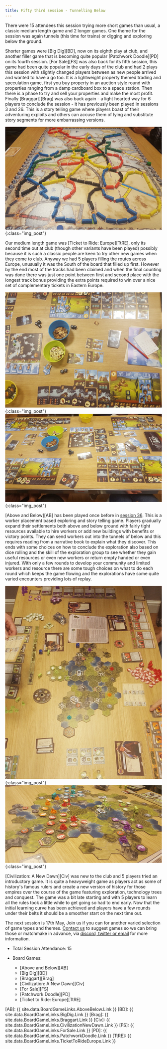 ```yaml
---
title: Fifty third session - Tunnelling Below
---
```


There were 15 attendees this session trying more short games than usual, a classic medium length game and 2 longer games. One theme for the session was again tunnels (this time for trains) or digging and exploring below the ground.

Shorter games were [Big Dig][BD], now on its eighth play at club, and another filler game that is becoming quite popular [Patchwork Doodle][PD] on its fourth session. [For Sale][FS] was also back for its fifth session, this game had been quite popular in the early days of the club and had 2 plays this session with slightly changed players between as new people arrived and wanted to have a go too. It is a lightweight property themed trading and speculation game, first you buy property in an auction style round with properties ranging from a damp cardboard box to a space station. Then there is a phase to try and sell your properties and make the most profit. Finally [Braggart][Brag] was also back again - a light hearted way for 6 players to conclude the session - it has previously been played in sessions 3 and 26. This is a story telling game where players boast of their adventuring exploits and others can accuse them of lying and substitute story segments for more embarrassing versions.

![Ticket to Ride: Europe](/images/posts/2023_05_03/TicketToRide01.jpg "Ticket to Ride: Europe"){:class="img_post"}

Our medium length game was [Ticket to Ride: Europe][TtRE], only its second time out at club (though other variants have been played) possibly because it is such a classic people are keen to try other new games when they come to club. Anyway we had 5 players filling the routes across Europe, unusually it was the South of the board that filled up first. However by the end most of the tracks had been claimed and when the final counting was done there was just one point between first and second place with the longest track bonus providing the extra points required to win over a nice set of complementary tickets in Eastern Europe.

![Above and Below](/images/posts/2023_05_03/AboveAndBelow01.jpg "Above and Below"){:class="img_post"}
![Above and Below](/images/posts/2023_05_03/AboveAndBelow02.jpg "Above and Below"){:class="img_post"}

[Above and Below][AB] has been played once before in [session 36][36]. This is a worker placement based exploring and story telling game. Players gradually expand their settlements both above and below ground with fairly tight resources available to hire workers or add new buildings with benefits or victory points. They can send workers out into the tunnels of below and this requires reading from a narrative book to explain what they discover. This ends with some choices on how to conclude the exploration also based on dice rolling and the skill of the exploration group to see whether they gain useful resources or even new workers or return empty handed or even injured. With only a few rounds to develop your community and limited workers and resource there are some tough choices on what to do each round which keeps the game flowing and the explorations have some quite varied encounters providing lots of replay.

![Civilization: A New Dawn](/images/posts/2023_05_03/CivilisationNewDawn01.jpg "Civilization: A New Dawn"){:class="img_post"}
![Civilization: A New Dawn](/images/posts/2023_05_03/CivilisationNewDawn02.jpg "Civilization: A New Dawn"){:class="img_post"}

[Civilization: A New Dawn][Civ] was new to the club and 5 players tried an introductory game. It is quite a heavyweight game as players act as some of history's famous rulers and create a new version of history for those empires over the course of the game featuring exploration, technology trees and conquest. The game was a bit late starting and with 5 players to learn all the rules took a little while to get going so had to end early. Now that the initial learning curve has been achieved and players have a few rounds under their belts it should be a smoother start on the next time out. 

The next session is 17th May, Join us if you can for another varied selection of game types and themes. [Contact us][Contact] to suggest games so we can bring those or matchmake in advance, via [discord, twitter or email][Contact] for more information.

* Total Session Attendance: 15
* Board Games:

	 * [Above and Below][AB]
	 * [Big Dig][BD]
	 * [Braggart][Brag]
	 * [Civilization: A New Dawn][Civ]
	 * [For Sale][FS]
	 * [Patchwork Doodle][PD]
	 * [Ticket to Ride: Europe][TtRE]

[AB]: {{ site.data.BoardGameLinks.AboveBelow.Link }}
[BD]: {{ site.data.BoardGameLinks.BigDig.Link }}
[Brag]: {{ site.data.BoardGameLinks.Braggart.Link }}
[Civ]: {{ site.data.BoardGameLinks.CivilizationNewDawn.Link }}
[FS]: {{ site.data.BoardGameLinks.ForSale.Link }}
[PD]: {{ site.data.BoardGameLinks.PatchworkDoodle.Link }}
[TtRE]: {{ site.data.BoardGameLinks.TicketToRideEurope.Link }}

[36]: /2022/08/10/thirtysixth-session.html

[Contact]: /Contact.html
